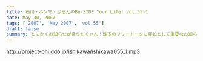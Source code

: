 ```yaml
---
title: 石川・ホンマ・ぶるんのBe-SIDE Your Life! vol.55-1
date: May 30, 2007
tags: ['2007', 'May 2007', 'vol.55']
draft: false
summary: とにかくお知らせが盛りだくさん！珠玉のフリートークに突如として重要なお知らせが飛び出すので要注意です！そんな中、またもやオープニングは二人きりでのスタートとなりましたが・・・NAMAE
---
```


http://project-phi.ddo.jp/ishikawa/ishikawa055_1.mp3